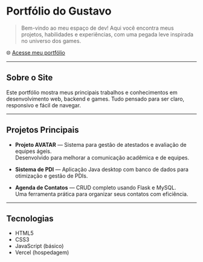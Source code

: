 # Portfólio do Gustavo

> Bem-vindo ao meu espaço de dev! Aqui você encontra meus projetos, habilidades e experiências, com uma pegada leve inspirada no universo dos games.

🌐 [Acesse meu portfólio](https://portfolio-theta-bice-64.vercel.app)

---

## Sobre o Site

Este portfólio mostra meus principais trabalhos e conhecimentos em desenvolvimento web, backend e games. Tudo pensado para ser claro, responsivo e fácil de navegar.

---

## Projetos Principais

- **Projeto AVATAR** — Sistema para gestão de atestados e avaliação de equipes ágeis.  
  Desenvolvido para melhorar a comunicação acadêmica e de equipes.

- **Sistema de PDI** — Aplicação Java desktop com banco de dados para otimização e gestão de PDIs.

- **Agenda de Contatos** — CRUD completo usando Flask e MySQL.  
  Uma ferramenta prática para organizar seus contatos com eficiência.

---

## Tecnologias

- HTML5  
- CSS3  
- JavaScript (básico)  
- Vercel (hospedagem)
